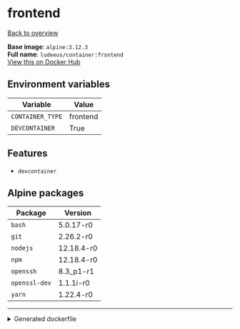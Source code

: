 # frontend

[Back to overview](../index.md)

**Base image**: `alpine:3.12.3`  
**Full name**: `ludeeus/container:frontend`  
[View this on Docker Hub](https://hub.docker.com/r/ludeeus/container/tags?page=1&name=frontend)

## Environment variables

Variable | Value 
-- | --
`CONTAINER_TYPE` | frontend
`DEVCONTAINER` | True

## Features

- `devcontainer`

## Alpine packages

Package | Version 
-- | --
`bash` | 5.0.17-r0
`git` | 2.26.2-r0
`nodejs` | 12.18.4-r0
`npm` | 12.18.4-r0
`openssh` | 8.3_p1-r1
`openssl-dev` | 1.1.1i-r0
`yarn` | 1.22.4-r0



***
<details>
<summary>Generated dockerfile</summary>

<pre>
FROM alpine:3.12.3

ENV CONTAINER_TYPE=frontend
ENV DEVCONTAINER=True

COPY rootfs/common /

RUN  \ 
    apk add --no-cache  \ 
        bash=5.0.17-r0 \ 
        git=2.26.2-r0 \ 
        nodejs=12.18.4-r0 \ 
        npm=12.18.4-r0 \ 
        openssh=8.3_p1-r1 \ 
        openssl-dev=1.1.1i-r0 \ 
        yarn=1.22.4-r0 \ 
    && chmod +x /usr/bin/container \ 
    && rm -rf /var/cache/apk/* \ 
    && rm -fr /tmp/* /var/{cache,log}/*




</pre>

<i>This is a generated version of the context used while building the container, some of the labels will not be correct since they use information in the action that publishes the container</i>
</details>
